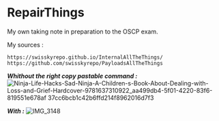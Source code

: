 # RepairThings
My own taking note in preparation to the OSCP exam.

My sources :
```
https://swisskyrepo.github.io/InternalAllTheThings/
https://github.com/swisskyrepo/PayloadsAllTheThings
```

***Whithout the right copy pastable command :***
![Ninja-Life-Hacks-Sad-Ninja-A-Children-s-Book-About-Dealing-with-Loss-and-Grief-Hardcover-9781637310922_aa499db4-5f01-4220-83f6-819551e678af 37cc6bcb1c42b6ffd214f8962016d7f3](https://github.com/user-attachments/assets/3c44f79a-5424-4611-ab5c-095839e5c445)

***With :***
![IMG_3148](https://github.com/user-attachments/assets/5088cd4d-ebbf-499f-8030-f763bfc4ba45)
